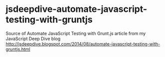 jsdeepdive-automate-javascript-testing-with-gruntjs
===================================================

Source of Automate JavaScript Testing with Grunt.js article from my JavaScript Deep Dive blog
http://jsdeepdive.blogspot.com/2014/08/automate-javascript-testing-with-gruntjs.html